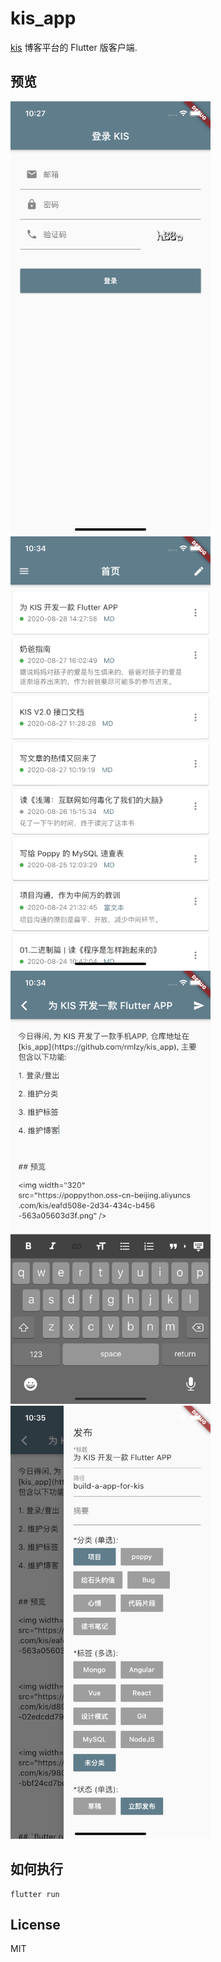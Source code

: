 # kis_app

[kis](https://github.com/rmlzy/kis) 博客平台的 Flutter 版客户端.

## 预览
<img width="320" src="./docs/preview1.png" />
<img width="320" src="./docs/preview2.png" />
<img width="320" src="./docs/preview3.png" />
<img width="320" src="./docs/preview4.png" />

## 如何执行

```shell script
flutter run
```

## License
MIT